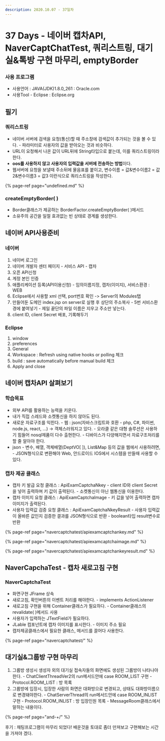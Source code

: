 ```yaml
---
description: 2020.10.07 - 37일차
---
```


# 37 Days - 네이버 캡차API, NaverCaptChatTest, 쿼리스트링, 대기실&톡방 구현 마무리, emptyBorder

### 사용 프로그램

* 사용언어 : JAVA\(JDK\)1.8.0\_261 : Oracle.com
* 사용Tool  - Eclipse : Eclipse.org

## 필기

### 쿼리스트링

* 네이버 서버에 검색을 요청\(통신\)할 때 주소창에 검색값이 추가되는 것을 볼 수 있다. - 파라미터로 사용자의 값을 받아오는 것과 비슷하다.
* URL이 요청해서 나온 값이 URL뒤에 String타입으로 붙는데, 이를 쿼리스트링이라 한다.
* **oos를 사용하지 않고 사용자의 입력값을 서버에 전송하는 방법**이다.
* 웹서버에 요청을 보낼때 주소뒤에 물음표를 붙이고, 변수이름 = 값&변수이름2 = 값2&변수이름3 = 값3 이런식으로 쿼리스트링을 작성한다.

{% page-ref page="undefined.md" %}

### createEmptyBorder\( \)

* Border클래스가 제공하는 BorderFactor.createEmptyBorder\( \)메서드
* 소유주의 공간을 일절 효과없는 빈 상태로 경계를 생성한다.

## 네이버 API사용준비

### 네이버

1. 네이버 로그인
2. 네이버 개발자 센터 페이지 - 서비스 API - 캡차
3. 오픈 API신청
4. 계정 본인 인증
5. 애플리케이션 등록\(API이용신청\) - 임의이름지정, 캡차\(이미지\), 서비스환경 : WEB
6. Eclipse에서 사용할 xml 선택, port번호 확인 -&gt; Server의 Modules탭
7. 만들어둔 도메인 index.jsp on server로 실행 후 상단의 주소복사 - 5번 서비스환경에 붙여넣기 - 제일 끝단의 파일 이름은 지우고 주소만 넣는다.
8. client ID, client Secret 배포, 기록해두기 

### Eclipse

1. window 
2. preferences
3. General
4. Workspace : Refresh using native hooks or polling 체크
5. build : save automatically before manual build 체크
6. Apply and close

## 네이버 캡차API 살펴보기

### 학습목표

* 외부 API를 활용하는 능력을 키운다.
* 내가 직접 스레드와 소켓통신을 하지 않아도 된다.
* 새로운 자료구조를 익힌다. - 웹 : json\(자바스크립트와 호환 - php, C\#, 파이썬, node.js, react, ...\) -&gt; 객체스러워지고 있다. - 오라클 같은 대형 솔루션은 사용하기 힘들어 nosql제품이 다수 출현한다. - 디바이스가 다양해지면서 자료구조처리를 할 줄 알아야 한다.
* json - 변수, 배열, 객체배열\(DeptVO\[ \]\), List&Map 등의 값을 웹에서 사용하려면, - JSON형식으로 변환해야 Web, 안드로이드 IOS에서 시스템을 만들때 사용할 수 있다.

### 캡차 제공 클래스

* 캡차 키 발급 요청 클래스 : ApiExamCaptchaNkey - client ID와 client Secret을 넣어 출력하며 키 값이 출력된다. - 소켓통신이 아닌 웹통신을 이용한다.
* 캡차 이미지 요청  클래스 : ApiExamCaptchaImage - 키 값을 넣어 출력하면 캡차 이미지가 출력된다.
* 사용자 입력값 검증 요청 클래스 : ApiExamCaptchaNkeyResult - 사용자 입력값이 올바른 값인지 검증한 결과를 JSON형식으로 반환 - boolean타입 result변수로 반환

{% page-ref page="navercaptchatest/apiexamcaptchankey.md" %}

{% page-ref page="navercaptchatest/apiexamcaptchaimage.md" %}

{% page-ref page="navercaptchatest/apiexamcaptchankeyresult.md" %}

## NaverCapchaTest - 캡차 새로고침 구현

### NaverCaptchaTest

* 화면구현 JFrame 상속
* 새로고침, 확인버튼의 이벤트 처리를 해야한다. - implements ActionListener
* 새로고침 구현을 위해 Container클래스가 필요하다. - Container클래스의 revalidate\( \)메서드 사용
* 사용자가 입력하는 JTextField가 필요하다.
* JLable 컴포넌트에 캡차 이미지를 표시한다. - 이미지 주소 필요
* 캡차제공클래스에서 필요한 클래스, 메서드를 끌어다 사용한다.

{% page-ref page="navercaptchatest/" %}

## 대기실&그룹방 구현 마무리

1. 그룹방 생성시 생성자 외의 대기실 접속자들의 화면에도 생성된 그룹방이 나타나야한다. - ChatClientThreadVer2의 run메서드안에 case ROOM\_LIST 구현 - Protocol.ROOM\_LIST : 방 목록
2. 그룹방에 입장시, 입장한 사람의 화면은 대화방으로 변경되고, 상태도 대화방이름으로 변경돼야한다. - ChatServerThread의 run메서드안에 case ROOM\_INLIST 구현 - Protocol.ROOM\_INLIST : 방 입장인원 목록 - MessageRoom클래스에서 말하는 내용이다.

{% page-ref page="and-+/" %}

후기 : 채팅프로그램이 마무리 되었다! 배운것을 토대로 좀더 만져보고 구현해보는 시간을 가져야 겠다.

